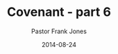 ---
lunr: "true"
title: "Covenant - part 6"
author: "Pastor Frank Jones"
postDate: "08-24-2014"
date: 2014-08-24
category: "sermons"
slug: "2014/08/ffc_08242014"
icon: microphone
audioLink: "ffc_08242014"
tags: [covenant]
mp3: "ffc_08242014/08242014.mp3"
ogg: "ffc_08242014/08242014.ogg"
linkurl: "https://archive.org/download/ffc_08242014/ffc_08242014_files.xml"
ipath: "https://archive.org/download/ffc_08242014/08242014.mp3"
layout: sermon.html
---